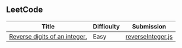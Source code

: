 ## LeetCode


|  Title |  Difficulty	 |  Submission |
| ------------ | ------------ | ------------ |
| [Reverse digits of an integer.](https://leetcode.com/problems/reverse-integer/description/ "Reverse digits of an integer.")  | Easy  |[ reverseInteger.js](https://github.com/quefangfang/leetcode/blob/master/reverseInteger.js " reverseInteger.js")|
